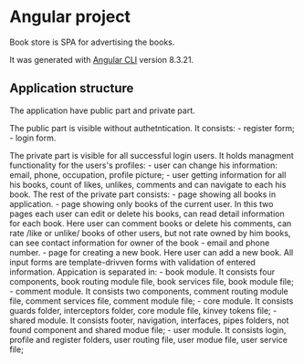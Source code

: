# Angular project

Book store is SPA for advertising the books.

It was generated with [Angular CLI](https://github.com/angular/angular-cli) version 8.3.21.

## Application structure

The application have public part and private part. 

The public part is visible without authetntication. It consists:
    - register form;
    - login form. 

The private part is visible for all successful login users. 
It holds managment functionality for the users's profiles:
    - user can change his information: email, phone, occupation, profile picture;
    - user getting information for all his books, count of likes, unlikes, comments and can navigate to each his book.
The rest of the private part consists:
    - page showing all books in application.
    - page showing only books of the current user.
    In this two pages each user can edit or delete his books, can read detail information for each book. Here user can comment books or delete his comments, can rate /like or unlike/ books of other users, but not rate owned by him books, can see contact information for owner of the book - email and phone number.
    - page for creating a new book. Here user can add a new book.
    All input forms are template-drivven forms with validation of entered information. Appication is separated in:
    - book module. It consists four components, book routing module file, book services file, book module file;
    - comment module. It consists two components, comment routing module file, comment services file, comment module file;
    - core module. It consists guards folder, interceptors folder,  core module file, kinvey tokens file;
    - shared module. It consists footer, navigation, interfaces, pipes folders, not found component and shared modue file;
    - user module.  It consists login, profile and register folders, user routing file, user modue file, user service file;
